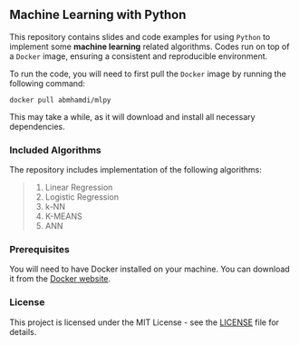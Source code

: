 ## Machine Learning with Python

This repository contains slides and code examples for using `Python` to implement some **machine learning** related algorithms. Codes run on top of a `Docker` image, ensuring a consistent and reproducible environment.

To run the code, you will need to first pull the `Docker` image by running the following command:

```
docker pull abmhamdi/mlpy
```

This may take a while, as it will download and install all necessary dependencies.

### Included Algorithms
The repository includes implementation of the following algorithms:
>1. Linear Regression
>1. Logistic Regression
>1. k-NN
>1. K-MEANS
>1. ANN

### Prerequisites
You will need to have Docker installed on your machine. You can download it from the [Docker website](hub.docker.com).

### License
This project is licensed under the MIT License - see the [LICENSE](./LICENSE) file for details.
